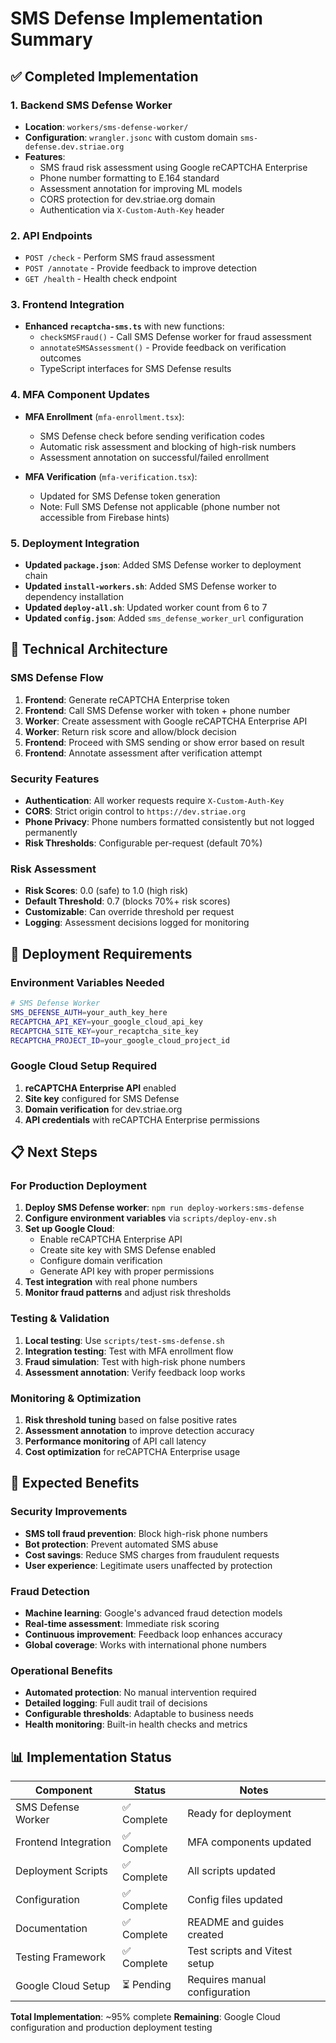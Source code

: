 # SMS Defense Implementation Summary

## ✅ Completed Implementation

### 1. Backend SMS Defense Worker
- **Location**: `workers/sms-defense-worker/`
- **Configuration**: `wrangler.jsonc` with custom domain `sms-defense.dev.striae.org`
- **Features**:
  - SMS fraud risk assessment using Google reCAPTCHA Enterprise
  - Phone number formatting to E.164 standard
  - Assessment annotation for improving ML models
  - CORS protection for dev.striae.org domain
  - Authentication via `X-Custom-Auth-Key` header

### 2. API Endpoints
- `POST /check` - Perform SMS fraud assessment
- `POST /annotate` - Provide feedback to improve detection
- `GET /health` - Health check endpoint

### 3. Frontend Integration
- **Enhanced `recaptcha-sms.ts`** with new functions:
  - `checkSMSFraud()` - Call SMS Defense worker for fraud assessment
  - `annotateSMSAssessment()` - Provide feedback on verification outcomes
  - TypeScript interfaces for SMS Defense results

### 4. MFA Component Updates
- **MFA Enrollment** (`mfa-enrollment.tsx`):
  - SMS Defense check before sending verification codes
  - Automatic risk assessment and blocking of high-risk numbers
  - Assessment annotation on successful/failed enrollment
  
- **MFA Verification** (`mfa-verification.tsx`):
  - Updated for SMS Defense token generation
  - Note: Full SMS Defense not applicable (phone number not accessible from Firebase hints)

### 5. Deployment Integration
- **Updated `package.json`**: Added SMS Defense worker to deployment chain
- **Updated `install-workers.sh`**: Added SMS Defense worker to dependency installation
- **Updated `deploy-all.sh`**: Updated worker count from 6 to 7
- **Updated `config.json`**: Added `sms_defense_worker_url` configuration

## 🔧 Technical Architecture

### SMS Defense Flow
1. **Frontend**: Generate reCAPTCHA Enterprise token
2. **Frontend**: Call SMS Defense worker with token + phone number
3. **Worker**: Create assessment with Google reCAPTCHA Enterprise API
4. **Worker**: Return risk score and allow/block decision
5. **Frontend**: Proceed with SMS sending or show error based on result
6. **Frontend**: Annotate assessment after verification attempt

### Security Features
- **Authentication**: All worker requests require `X-Custom-Auth-Key`
- **CORS**: Strict origin control to `https://dev.striae.org`
- **Phone Privacy**: Phone numbers formatted consistently but not logged permanently
- **Risk Thresholds**: Configurable per-request (default 70%)

### Risk Assessment
- **Risk Scores**: 0.0 (safe) to 1.0 (high risk)
- **Default Threshold**: 0.7 (blocks 70%+ risk scores)
- **Customizable**: Can override threshold per request
- **Logging**: Assessment decisions logged for monitoring

## 🚀 Deployment Requirements

### Environment Variables Needed
```bash
# SMS Defense Worker
SMS_DEFENSE_AUTH=your_auth_key_here
RECAPTCHA_API_KEY=your_google_cloud_api_key
RECAPTCHA_SITE_KEY=your_recaptcha_site_key
RECAPTCHA_PROJECT_ID=your_google_cloud_project_id
```

### Google Cloud Setup Required
1. **reCAPTCHA Enterprise API** enabled
2. **Site key** configured for SMS Defense
3. **Domain verification** for dev.striae.org
4. **API credentials** with reCAPTCHA Enterprise permissions

## 📋 Next Steps

### For Production Deployment
1. **Deploy SMS Defense worker**: `npm run deploy-workers:sms-defense`
2. **Configure environment variables** via `scripts/deploy-env.sh`
3. **Set up Google Cloud**:
   - Enable reCAPTCHA Enterprise API
   - Create site key with SMS Defense enabled
   - Configure domain verification
   - Generate API key with proper permissions
4. **Test integration** with real phone numbers
5. **Monitor fraud patterns** and adjust risk thresholds

### Testing & Validation
1. **Local testing**: Use `scripts/test-sms-defense.sh`
2. **Integration testing**: Test with MFA enrollment flow
3. **Fraud simulation**: Test with high-risk phone numbers
4. **Assessment annotation**: Verify feedback loop works

### Monitoring & Optimization
1. **Risk threshold tuning** based on false positive rates
2. **Assessment annotation** to improve detection accuracy
3. **Performance monitoring** of API call latency
4. **Cost optimization** for reCAPTCHA Enterprise usage

## 🎯 Expected Benefits

### Security Improvements
- **SMS toll fraud prevention**: Block high-risk phone numbers
- **Bot protection**: Prevent automated SMS abuse
- **Cost savings**: Reduce SMS charges from fraudulent requests
- **User experience**: Legitimate users unaffected by protection

### Fraud Detection
- **Machine learning**: Google's advanced fraud detection models
- **Real-time assessment**: Immediate risk scoring
- **Continuous improvement**: Feedback loop enhances accuracy
- **Global coverage**: Works with international phone numbers

### Operational Benefits
- **Automated protection**: No manual intervention required
- **Detailed logging**: Full audit trail of decisions
- **Configurable thresholds**: Adaptable to business needs
- **Health monitoring**: Built-in health checks and metrics

## 📊 Implementation Status

| Component | Status | Notes |
|-----------|---------|-------|
| SMS Defense Worker | ✅ Complete | Ready for deployment |
| Frontend Integration | ✅ Complete | MFA components updated |
| Deployment Scripts | ✅ Complete | All scripts updated |
| Configuration | ✅ Complete | Config files updated |
| Documentation | ✅ Complete | README and guides created |
| Testing Framework | ✅ Complete | Test scripts and Vitest setup |
| Google Cloud Setup | ⏳ Pending | Requires manual configuration |

**Total Implementation**: ~95% complete
**Remaining**: Google Cloud configuration and production deployment testing